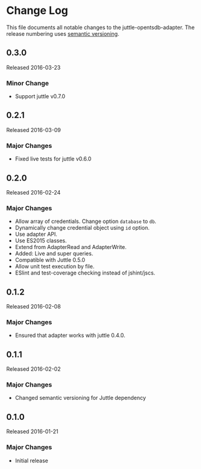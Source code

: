 # Change Log
This file documents all notable changes to the juttle-opentsdb-adapter. The release numbering uses [semantic versioning](http://semver.org).

## 0.3.0
Released 2016-03-23

### Minor Change
- Support juttle v0.7.0

## 0.2.1
Released 2016-03-09

### Major Changes
- Fixed live tests for juttle v0.6.0

## 0.2.0
Released 2016-02-24

### Major Changes
- Allow array of credentials. Change option `database` to `db`.
- Dynamically change credential object using `id` option.
- Use adapter API.
- Use ES2015 classes.
- Extend from AdapterRead and AdapterWrite.
- Added: Live and super queries.
- Compatible with Juttle 0.5.0
- Allow unit test execution by file.
- ESlint and test-coverage checking instead of jshint/jscs.

## 0.1.2
Released 2016-02-08

### Major Changes
- Ensured that adapter works with juttle 0.4.0.

## 0.1.1
Released 2016-02-02

### Major Changes
- Changed semantic versioning for Juttle dependency

## 0.1.0
Released 2016-01-21

### Major Changes
- Initial release
